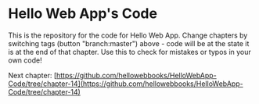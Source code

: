 Hello Web App's Code
====================

This is the repository for the code for Hello Web App. Change chapters by
switching tags (button "branch:master") above - code will be at the state it is
at the end of that chapter. Use this to check for mistakes or typos in your own
code!

Next chapter:
[https://github.com/hellowebbooks/HelloWebApp-Code/tree/chapter-14](https://github.com/hellowebbooks/HelloWebApp-Code/tree/chapter-14)
